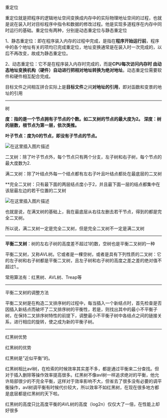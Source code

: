 重定位

重定位就是把程序的逻辑地址空间变换成内存中的实际物理地址空间的过程，也就是说在装入时对目标程序中指令和数据的修改过程。他是实现多道程序在内存中同时运行的基础。重定位有两种，分别是动态重定位与静态重定位



1、静态重定位：即在程序装入内存的过程中完成，是指在**程序开始运行前**，程序中的各个地址有关的项均已完成重定位，地址变换通常是在装入时一次完成的，以后不再改变，故成为静态重定位。



2、动态重定位：它不是在程序装入内存时完成的，而是**CPU每次访问内存时 由动态地址变换机构（硬件）自动进行把相对地址转换为绝对地址**。动态重定位需要软件和硬件相互配合完成。





目标文件之间相互拼合实际上是**目标文件**之间**对地址的引用**，即对函数和变景的地址的引用





-----

树

**度：指的是一个节点拥有子节点的个数。如二叉树的节点的最大度为2。
 深度：树的层数，根节点为第一层，依次类推。**

**叶子节点：度为0的节点，即没有子节点的节点。**

![在这里插入图片描述](https://img-blog.csdnimg.cn/20190806105528813.png?x-oss-process=image/watermark,type_ZmFuZ3poZW5naGVpdGk,shadow_10,text_aHR0cHM6Ly9ibG9nLmNzZG4ubmV0L3dlaXhpbl80MzIzODQyMw==,size_16,color_FFFFFF,t_70)

二叉树：除了叶子节点外，每个节点只有两个分支，左子树和右子树，每个节点的最大度数为2.

满二叉树：除了叶结点外每一个结点都有左右子叶且叶结点都处在最底层的二叉树



**完全二叉树：只有最下面的两层结点度小于2，并且最下面一层的结点都集中在该层最左边的若干位置的二叉树

![在这里插入图片描述](https://img-blog.csdnimg.cn/2019080610551697.png?x-oss-process=image/watermark,type_ZmFuZ3poZW5naGVpdGk,shadow_10,text_aHR0cHM6Ly9ibG9nLmNzZG4ubmV0L3dlaXhpbl80MzIzODQyMw==,size_16,color_FFFFFF,t_70)

也就是说，在满叉树的基础上，我在最底层从右往左删去若干节点，得到的都是完全二叉树。

所以说，满二叉树一定是完全二叉树，但是完全二叉树不一定是满二叉树



---

**平衡二叉树**：树的左右子树的高度差不超过1的数，空树也是平衡二叉树的一种

平衡二叉树，又称AVL树。它或者是一棵空树，或者是具有下列性质的二叉树：它的左子树和右子树都是平衡二叉树，且左子树和右子树的高度之差之差的绝对值不超过1.。

常用算法有：红黑树、AVL树、Treap等



----

平衡二叉树的调整方法

平衡二叉树是在构造二叉排序树的过程中，每当插入一个新结点时，首先检查是否因插入新结点而破坏了二叉排序树的平衡性，若是，则找出其中的最小不平衡子树，在保持二叉排序树特性的前提下，调整最小不平衡子树中各结点之间的链接关系，进行相应的旋转，使之成为新的平衡子树。









-----------

红黑树优势

红黑树的优势

红黑树是”近似平衡“的。

红黑树相比avl树，在检索的时候效率其实差不多，都是通过平衡来二分查找。但对于插入删除等操作效率提高很多。红黑树不像avl树一样追求绝对的平衡，他允许局部很少的不完全平衡，这样对于效率影响不大，但省去了很多没有必要的调平衡操作，avl树调平衡有时候代价较大，所以效率不如红黑树，在现在很多地方都是底层都是红黑树的天下啦。

红黑树的高度只比高度平衡的AVL树的高度（log2n）仅仅大了一倍，在性能上却好很多
